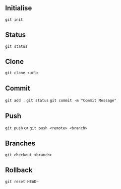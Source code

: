 ## Initialise
`git init`
## Status
`git status`
## Clone
`git clone <url>`
## Commit
`git add .`
`git status`
`git commit -m "Commit Message"`
## Push
`git push`
or
`git push <remote> <branch>`
## Branches
`git checkout <branch>`
## Rollback
`git reset HEAD~`